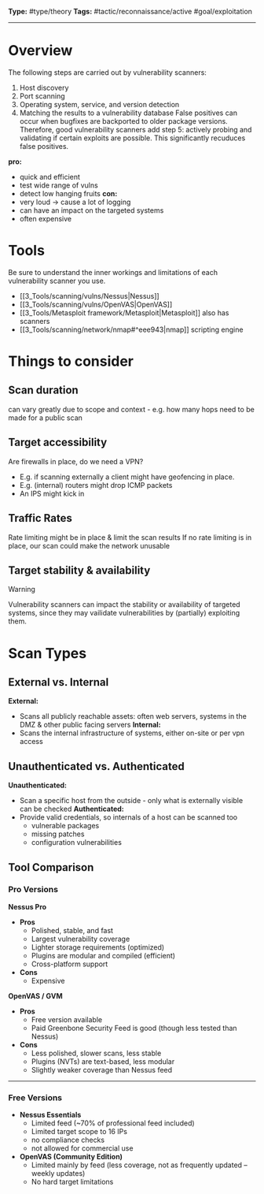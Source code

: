 **Type:** #type/theory
**Tags:** #tactic/reconnaissance/active #goal/exploitation 

---
# Overview
The following steps are carried out by vulnerability scanners:
1. Host discovery
2. Port scanning
3. Operating system, service, and version detection
4. Matching the results to a vulnerability database
False positives can occur when bugfixes are backported to older package versions. Therefore, good vulnerability scanners add step 5: actively probing and validating if certain exploits are possible. This significantly recuduces false positives. 

**pro:**
- quick and efficient
- test wide range of vulns
- detect low hanging fruits
**con:**
- very loud -> cause a lot of logging
- can have an impact on the targeted systems
- often expensive
# Tools
Be sure to understand the inner workings and limitations of each vulnerability scanner you use.
- [[3_Tools/scanning/vulns/Nessus|Nessus]]
- [[3_Tools/scanning/vulns/OpenVAS|OpenVAS]]
- [[3_Tools/Metasploit framework/Metasploit|Metasploit]] also has scanners
- [[3_Tools/scanning/network/nmap#^eee943|nmap]] scripting engine
# Things to consider
## Scan duration
can vary greatly due to scope and context - e.g. how many hops need to be made for a public scan
## Target accessibility
Are firewalls in place, do we need a VPN?
- E.g. if scanning externally a client might have geofencing in place.
- E.g. (internal) routers might drop ICMP packets
- An IPS might kick in
## Traffic Rates
Rate limiting  might be in place & limit the scan results
If no rate limiting is in place, our scan could make the network unusable
## Target stability & availability
> [!Warning] 
> Vulnerability scanners can impact the stability or availability of targeted systems, since they may vailidate vulnerabilities by (partially) exploiting them.
# Scan Types
## External vs. Internal
**External:**
- Scans all publicly reachable assets: often web servers, systems in the DMZ & other public facing servers
**Internal:**
- Scans the internal infrastructure of systems, either on-site or per vpn access
## Unauthenticated vs. Authenticated
**Unauthenticated:**
- Scan a specific host from the outside - only what is externally visible can be checked
**Authenticated:**
- Provide valid credentials, so internals of a host can be scanned too
	- vulnerable packages
	- missing patches
	- configuration vulnerabilities
## Tool Comparison
### Pro Versions
**Nessus Pro**  
- **Pros**  
	- Polished, stable, and fast  
	- Largest vulnerability coverage  
	- Lighter storage requirements (optimized)  
	- Plugins are modular and compiled (efficient)  
	- Cross-platform support  
- **Cons**  
	- Expensive  

**OpenVAS / GVM**  
- **Pros**  
	- Free version available  
	- Paid Greenbone Security Feed is good (though less tested than Nessus)  
- **Cons**  
	- Less polished, slower scans, less stable  
	- Plugins (NVTs) are text-based, less modular  
	- Slightly weaker coverage than Nessus feed  

---
### Free Versions
- **Nessus Essentials**  
	- Limited feed (~70% of professional feed included)  
	- Limited target scope to 16 IPs
	- no compliance checks
	- not allowed for commercial use
- **OpenVAS (Community Edition)**  
	- Limited mainly by feed (less coverage, not as frequently updated – weekly updates)  
	- No hard target limitations
